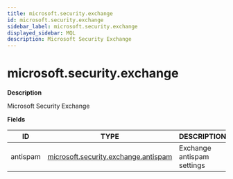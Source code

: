 ```yaml
---
title: microsoft.security.exchange
id: microsoft.security.exchange
sidebar_label: microsoft.security.exchange
displayed_sidebar: MQL
description: Microsoft Security Exchange
---
```


# microsoft.security.exchange

**Description**

Microsoft Security Exchange

**Fields**

| ID       | TYPE                                                                            | DESCRIPTION                |
| -------- | ------------------------------------------------------------------------------- | -------------------------- |
| antispam | [microsoft.security.exchange.antispam](microsoft.security.exchange.antispam.md) | Exchange antispam settings |
